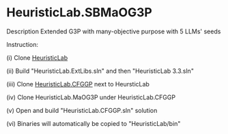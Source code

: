 # HeuristicLab.SBMaOG3P


Description
Extended G3P with many-objective purpose with 5 LLMs' seeds

Instruction:

(i) Clone [HeuristicLab](https://github.com/s-wagner/HeuristicLab)

(ii) Build "HeuristicLab.ExtLibs.sln" and then "HeuristicLab 3.3.sln"

(iii) Clone [HeuristicLab.CFGGP](https://github.com/t-h-e/HeuristicLab.CFGGP?tab=readme-ov-file#heuristiclabcfggp) next to HeursticLab

(iv) Clone HeuristicLab.MaOG3P under HeuristicLab.CFGGP

(v) Open and build "HeuristicLab.CFGGP.sln" solution

(vi) Binaries will automatically be copied to "HeuristicLab/bin"

